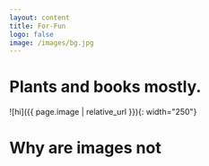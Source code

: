 ```yaml
---
layout: content
title: For-Fun
logo: false
image: /images/bg.jpg
---
```


<h1>Plants and books mostly.</h1>
![hi]({{ page.image | relative_url }}){: width="250"}
<h1>Why are images not</h1>



